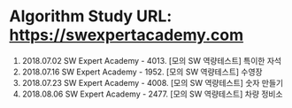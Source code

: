 # Algorithm Study URL: https://swexpertacademy.com
1. 2018.07.02 SW Expert Academy - 4013. [모의 SW 역량테스트] 특이한 자석
1. 2018.07.16 SW Expert Academy - 1952. [모의 SW 역량테스트] 수영장
1. 2018.07.23 SW Expert Academy - 4008. [모의 SW 역량테스트] 숫자 만들기
1. 2018.08.06 SW Expert Academy - 2477. [모의 SW 역량테스트] 차량 정비소
